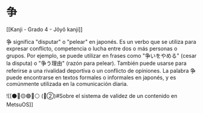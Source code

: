 # 争

[[Kanji - Grado 4 - Jôyô kanji]]

争 significa "disputar" o "pelear" en japonés. Es un verbo que se utiliza para expresar conflicto, competencia o lucha entre dos o más personas o grupos. Por ejemplo, se puede utilizar en frases como "争いをやめる" (cesar la disputa) o "争う理由" (razón para pelear). También puede usarse para referirse a una rivalidad deportiva o un conflicto de opiniones. La palabra 争 puede encontrarse en textos formales o informales en japonés, y es comúnmente utilizada en la comunicación diaria.


![[⚫🔴🟡🟢🔵⚪ (🔴②)#Sobre el sistema de validez de un contenido en MetsuOS]]